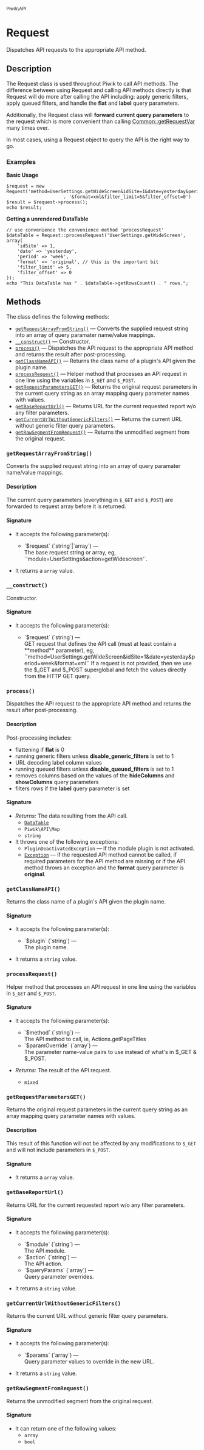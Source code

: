 <small>Piwik\API</small>

Request
=======

Dispatches API requests to the appropriate API method.

Description
-----------

The Request class is used throughout Piwik to call API methods. The difference
between using Request and calling API methods directly is that Request
will do more after calling the API including: apply generic filters, apply queued filters,
and handle the **flat** and **label** query parameters.

Additionally, the Request class will **forward current query parameters** to the request
which is more convenient than calling [Common::getRequestVar](#) many times over.

In most cases, using a Request object to query the API is the right way to go.

### Examples

**Basic Usage**

    $request = new Request('method=UserSettings.getWideScreen&idSite=1&date=yesterday&period=week'
                         . '&format=xml&filter_limit=5&filter_offset=0')
    $result = $request->process();
    echo $result;

**Getting a unrendered DataTable**

    // use convenience the convenience method 'processRequest'
    $dataTable = Request::processRequest('UserSettings.getWideScreen', array(
        'idSite' => 1,
        'date' => 'yesterday',
        'period' => 'week',
        'format' => 'original', // this is the important bit
        'filter_limit' => 5,
        'filter_offset' => 0
    ));
    echo "This DataTable has " . $dataTable->getRowsCount() . " rows.";

Methods
-------

The class defines the following methods:

- [`getRequestArrayFromString()`](#getrequestarrayfromstring) &mdash; Converts the supplied request string into an array of query paramater name/value mappings.
- [`__construct()`](#__construct) &mdash; Constructor.
- [`process()`](#process) &mdash; Dispatches the API request to the appropriate API method and returns the result after post-processing.
- [`getClassNameAPI()`](#getclassnameapi) &mdash; Returns the class name of a plugin's API given the plugin name.
- [`processRequest()`](#processrequest) &mdash; Helper method that processes an API request in one line using the variables in `$_GET` and `$_POST`.
- [`getRequestParametersGET()`](#getrequestparametersget) &mdash; Returns the original request parameters in the current query string as an array mapping query parameter names with values.
- [`getBaseReportUrl()`](#getbasereporturl) &mdash; Returns URL for the current requested report w/o any filter parameters.
- [`getCurrentUrlWithoutGenericFilters()`](#getcurrenturlwithoutgenericfilters) &mdash; Returns the current URL without generic filter query parameters.
- [`getRawSegmentFromRequest()`](#getrawsegmentfromrequest) &mdash; Returns the unmodified segment from the original request.

<a name="getrequestarrayfromstring" id="getrequestarrayfromstring"></a>
<a name="getRequestArrayFromString" id="getRequestArrayFromString"></a>
### `getRequestArrayFromString()`

Converts the supplied request string into an array of query paramater name/value mappings.

#### Description

The current query parameters (everything in `$_GET` and `$_POST`) are
forwarded to request array before it is returned.

#### Signature

-  It accepts the following parameter(s):

   <ul>
   <li>
      <div markdown="1" class="parameter">
      `$request` (`string`|`array`) &mdash;

      <div markdown="1" class="param-desc"> The base request string or array, eg, `'module=UserSettings&action=getWidescreen'`.</div>

      <div style="clear:both;"/>

      </div>
   </li>
   </ul>
- It returns a `array` value.

<a name="__construct" id="__construct"></a>
<a name="__construct" id="__construct"></a>
### `__construct()`

Constructor.

#### Signature

-  It accepts the following parameter(s):

   <ul>
   <li>
      <div markdown="1" class="parameter">
      `$request` (`string`) &mdash;

      <div markdown="1" class="param-desc"> GET request that defines the API call (must at least contain a **method** parameter), eg, `'method=UserSettings.getWideScreen&idSite=1&date=yesterday&period=week&format=xml'` If a request is not provided, then we use the $_GET and $_POST superglobal and fetch the values directly from the HTTP GET query.</div>

      <div style="clear:both;"/>

      </div>
   </li>
   </ul>

<a name="process" id="process"></a>
<a name="process" id="process"></a>
### `process()`

Dispatches the API request to the appropriate API method and returns the result after post-processing.

#### Description

Post-processing includes:

- flattening if **flat** is 0
- running generic filters unless **disable_generic_filters** is set to 1
- URL decoding label column values
- running queued filters unless **disable_queued_filters** is set to 1
- removes columns based on the values of the **hideColumns** and **showColumns** query parameters
- filters rows if the **label** query parameter is set

#### Signature

- _Returns:_ The data resulting from the API call.
    - [`DataTable`](../../Piwik/DataTable.md)
    - `Piwik\API\Map`
    - `string`
- It throws one of the following exceptions:
    - `PluginDeactivatedException` &mdash; if the module plugin is not activated.
    - [`Exception`](http://php.net/class.Exception) &mdash; if the requested API method cannot be called, if required parameters for the API method are missing or if the API method throws an exception and the **format** query parameter is **original**.

<a name="getclassnameapi" id="getclassnameapi"></a>
<a name="getClassNameAPI" id="getClassNameAPI"></a>
### `getClassNameAPI()`

Returns the class name of a plugin's API given the plugin name.

#### Signature

-  It accepts the following parameter(s):

   <ul>
   <li>
      <div markdown="1" class="parameter">
      `$plugin` (`string`) &mdash;

      <div markdown="1" class="param-desc"> The plugin name.</div>

      <div style="clear:both;"/>

      </div>
   </li>
   </ul>
- It returns a `string` value.

<a name="processrequest" id="processrequest"></a>
<a name="processRequest" id="processRequest"></a>
### `processRequest()`

Helper method that processes an API request in one line using the variables in `$_GET` and `$_POST`.

#### Signature

-  It accepts the following parameter(s):

   <ul>
   <li>
      <div markdown="1" class="parameter">
      `$method` (`string`) &mdash;

      <div markdown="1" class="param-desc"> The API method to call, ie, Actions.getPageTitles</div>

      <div style="clear:both;"/>

      </div>
   </li>
   <li>
      <div markdown="1" class="parameter">
      `$paramOverride` (`array`) &mdash;

      <div markdown="1" class="param-desc"> The parameter name-value pairs to use instead of what's in $_GET & $_POST.</div>

      <div style="clear:both;"/>

      </div>
   </li>
   </ul>
- _Returns:_ The result of the API request.
    - `mixed`

<a name="getrequestparametersget" id="getrequestparametersget"></a>
<a name="getRequestParametersGET" id="getRequestParametersGET"></a>
### `getRequestParametersGET()`

Returns the original request parameters in the current query string as an array mapping query parameter names with values.

#### Description

This result of this function will not be affected
by any modifications to `$_GET` and will not include parameters in `$_POST`.

#### Signature

- It returns a `array` value.

<a name="getbasereporturl" id="getbasereporturl"></a>
<a name="getBaseReportUrl" id="getBaseReportUrl"></a>
### `getBaseReportUrl()`

Returns URL for the current requested report w/o any filter parameters.

#### Signature

-  It accepts the following parameter(s):

   <ul>
   <li>
      <div markdown="1" class="parameter">
      `$module` (`string`) &mdash;

      <div markdown="1" class="param-desc"> The API module.</div>

      <div style="clear:both;"/>

      </div>
   </li>
   <li>
      <div markdown="1" class="parameter">
      `$action` (`string`) &mdash;

      <div markdown="1" class="param-desc"> The API action.</div>

      <div style="clear:both;"/>

      </div>
   </li>
   <li>
      <div markdown="1" class="parameter">
      `$queryParams` (`array`) &mdash;

      <div markdown="1" class="param-desc"> Query parameter overrides.</div>

      <div style="clear:both;"/>

      </div>
   </li>
   </ul>
- It returns a `string` value.

<a name="getcurrenturlwithoutgenericfilters" id="getcurrenturlwithoutgenericfilters"></a>
<a name="getCurrentUrlWithoutGenericFilters" id="getCurrentUrlWithoutGenericFilters"></a>
### `getCurrentUrlWithoutGenericFilters()`

Returns the current URL without generic filter query parameters.

#### Signature

-  It accepts the following parameter(s):

   <ul>
   <li>
      <div markdown="1" class="parameter">
      `$params` (`array`) &mdash;

      <div markdown="1" class="param-desc"> Query parameter values to override in the new URL.</div>

      <div style="clear:both;"/>

      </div>
   </li>
   </ul>
- It returns a `string` value.

<a name="getrawsegmentfromrequest" id="getrawsegmentfromrequest"></a>
<a name="getRawSegmentFromRequest" id="getRawSegmentFromRequest"></a>
### `getRawSegmentFromRequest()`

Returns the unmodified segment from the original request.

#### Signature

- It can return one of the following values:
    - `array`
    - `bool`

